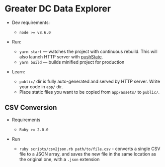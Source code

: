 Greater DC Data Explorer
===

* Dev requirements:
    * `node >= v8.6.0`

* Run:
    * `yarn start` — watches the project with continuous rebuild. This will also launch HTTP server with [pushState](https://developer.mozilla.org/en-US/docs/Web/Guide/API/DOM/Manipulating_the_browser_history).
    * `yarn build` — builds minified project for production

* Learn:
    * `public/` dir is fully auto-generated and served by HTTP server.  Write your code in `app/` dir.
    * Place static files you want to be copied from `app/assets/` to `public/`.

CSV Conversion
---

* Requirements
    * `Ruby >= 2.0.0`

* Run
    * `ruby scripts/csv2json.rb path/to/file.csv` - converts a single CSV file to a JSON array, and saves the new file in the same location as the original one, with a `.json` extension
